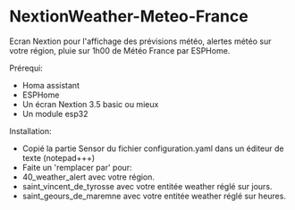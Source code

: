 # NextionWeather-Meteo-France
Ecran Nextion pour l'affichage des prévisions météo, alertes météo sur votre région, pluie sur 1h00 de Météo France par ESPHome.

Prérequi:

- Homa assistant
- ESPHome
- Un écran Nextion 3.5 basic ou mieux
- Un module esp32

Installation:

- Copié la partie Sensor du fichier configuration.yaml dans un éditeur de texte (notepad+++)
- Faite un 'remplacer par' pour:
- 40_weather_alert avec votre région.
- saint_vincent_de_tyrosse avec votre entitée weather réglé sur jours.
- saint_geours_de_maremne avec votre entitée weather réglé sur heures.



